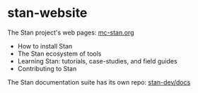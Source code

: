 # stan-website
The Stan project's web pages:  [mc-stan.org](https://mc-stan.org)
  + How to install Stan
  + The Stan ecosystem of tools
  + Learning Stan: tutorials, case-studies, and field guides
  + Contributing to Stan

The Stan documentation suite has its own repo:  [stan-dev/docs](https://github.com/stan-dev/docs)
